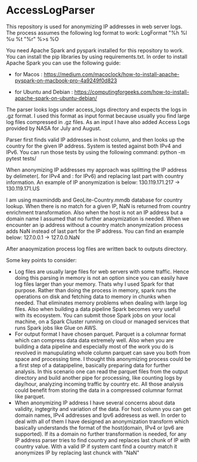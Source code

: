 # AccessLogParser
This repository is used for anonymizing IP addresses in web server logs. The process assumes the following log format to work:
LogFormat "%h %l %u %t \"%r\" %>s %O

You need Apache Spark and pyspark installed for this repository to work. You can install the pip libraries by using requirements.txt. In order to install Apache Spark you can use the following guide:

* for Macos : https://medium.com/macoclock/how-to-install-apache-pyspark-on-macbook-pro-4a9249f0d823

* for Ubuntu and Debian : https://computingforgeeks.com/how-to-install-apache-spark-on-ubuntu-debian/

The parser looks logs under access_logs directory and expects the logs in .gz format. I used this format as input format because usually you find large log files compressed in .gz files. As an input I have also added Access Logs provided by NASA for July and August. 

Parser first finds valid IP addresses in host column, and then looks up the country for the given IP address. System is tested against both IPv4 and IPv6. You can run those tests by using the following command:
python -m pytest tests/

When anonymizing IP addresses my approach was splitting the IP address by delimeter(. for IPv4 and : for IPv6) and replacing last part with country information. An example of IP anonymization is below:
130.119.171.217 -> 130.119.171.US

I am using maxminddb and GeoLite-Country.mmdb database for country lookup. When there is no match for a given IP, NaN is returned from country enrichment transformation. Also when the host is not an IP address but a domain name I assumed that no further anaoymization is needed. When we encounter an ip address without a country match anonymization process adds NaN instead of last part for the IP address. You can find an example below:
127.0.0.1 -> 127.0.0.NaN

After anaoymization process log files are written back to outputs directory. 

Some key points to consider:

* Log files are usually large files for web servers with some traffic. Hence doing this parsing in memory is not an option since you can easily have log files larger than your memory. Thats why I used Spark for that purpose. Rather than doing the process in memory, spark runs the operations on disk and fetching data to memory in chunks when needed. That eliminates memory problems when dealing with large log files. Also when building a data pipeline Spark becomes very usefull with its ecosystem. You can submit those Spark jobs on your local machine, on a Spark Cluster running on cloud or managed services that runs Spark jobs like Glue on AWS.
* For output format I have chosen parquet. Parquet is a columnar format which can compress data data extremely well. Also when you are building a data pipeline and especially most of the work you do is revolved in manupulating whole column parquet can save you both from space and processing time. I thought this anonymizing process could be a first step of a datapipeline, basically preparing data for further analysis. In this scenario one can read the parquet files from the output directory and build another pipe for processing, like counting logs by day/hour, analyzing incoming traffic by country etc. All those analysis could benefit from storing the data in a compressed columnar format like parquet.
* When anonymizing IP address I have several concerns about data validity, ingtegrity and variation of the data. For host column you can get domain names, IPv4 addresses and Ipv6 addresess as well. In order to deal with all of them I have designed an anonymization transform which basically understands the format of the host(domain, IPv4 or Ipv6 are supported). If its a domain no further transformation is needed, for any IP address parser tries to find country and replaces last chunk of IP with country value. With a valid IP if system cant find a country match it anonymizes IP by replacing last chunck with "NaN"
